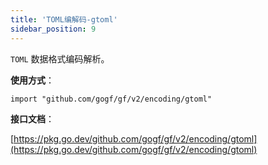 ```yaml
---
title: 'TOML编解码-gtoml'
sidebar_position: 9
---
```


`TOML` 数据格式编码解析。

**使用方式**：

```
import "github.com/gogf/gf/v2/encoding/gtoml"
```

**接口文档**：

[https://pkg.go.dev/github.com/gogf/gf/v2/encoding/gtoml](https://pkg.go.dev/github.com/gogf/gf/v2/encoding/gtoml)